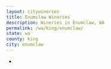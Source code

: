 ```yaml
---
layout: citywineries
title: Enumclaw Wineries
description: Wineries in Enumclaw, WA
permalink: /wa/king/enumclaw/
state: wa
county: king
city: enumclaw
---
```

-
